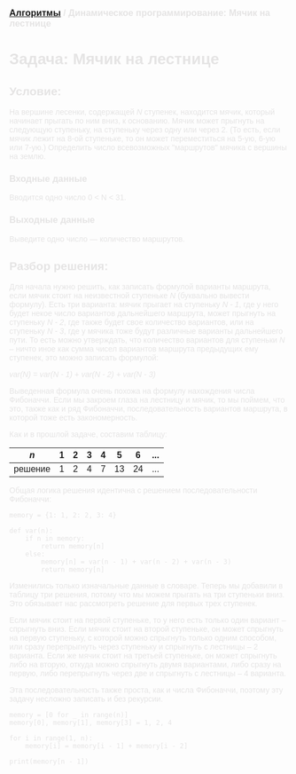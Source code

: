 <span style="color: #E5E4E4; font-family: Helvetica;">

### [Алгоритмы](README.md) / Динамическое программирование: Мячик на лестнице

# **Задача: Мячик на лестнице**

## **Условие:**

На вершине лесенки, содержащей *N* ступенек, находится мячик, который начинает прыгать по ним вниз, к основанию. Мячик может прыгнуть на следующую ступеньку, на ступеньку через одну или через 2. (То есть, если мячик лежит на 8-ой ступеньке, то он может переместиться на 5-ую, 6-ую или 7-ую.) Определить число всевозможных "маршрутов" мячика с вершины на землю.

### **Входные данные**

Вводится одно число 0 < N < 31.

### **Выходные данные**

Выведите одно число — количество маршрутов.

## **Разбор решения:**

Для начала нужно решить, как записать формулой варианты маршрута, если мячик стоит на неизвестной ступеньке *N* (буквально вывести формулу). Есть три варианта: мячик прыгает на ступеньку *N - 1*, где у него будет некое число вариантов дальнейшего маршрута, может прыгнуть на ступеньку *N - 2*, где также будет свое количество вариантов, или на ступеньку *N - 3*, где у мячика тоже будут различные варианты дальнейшего пути. То есть можно утверждать, что количество вариантов для ступеньки *N* – ничто иное как сумма чисел вариантов маршрута предыдущих ему ступенек, это можно записать формулой: 

*var(N) = var(N - 1) + var(N - 2) + var(N - 3)*
 
Выведенная формула очень похожа на формулу нахождения числа Фибоначчи. Если мы закроем глаза на лестницу и мячик, то мы поймем, что это, также как и ряд Фибоначчи, последовательность вариантов маршрута, в которой тоже есть закономерность.

Как и в прошлой задаче, составим таблицу:

|   *n*   | 1 | 2 | 3 | 4 | 5 | 6 | ... |
|---------|---|---|---|---|---|---|-----|
| решение | 1 | 2 | 4 | 7 | 13 | 24 | ... |

Общая логика решения идентична с решением последовательности Фибоначчи:

    memory = {1: 1, 2: 2, 3: 4}

    def var(n):
        if n in memory:
            return memory[n]
        else:
            memory[n] = var(n - 1) + var(n - 2) + var(n - 3)
            return memory[n]
        
Изменились только изначальные данные в словаре. Теперь мы добавили в таблицу три решения, потому что мы можем прыгать на три ступеньки вниз. Это обязывает нас рассмотреть решение для первых трех ступенек.

Если мячик стоит на первой ступеньке, то у него есть только один вариант – спрыгнуть вниз. Если мячик стоит на второй ступеньке, он может спрыгнуть на первую ступеньку, с которой можно спрыгнуть только одним способом, или сразу перепрыгнуть через ступеньку и спрыгнуть с лестницы – 2 варианта. Если же мячик стоит на третьей ступеньке, он может спрыгнуть либо на вторую, откуда можно спрыгнуть двумя вариантами, либо сразу на первую, либо перепрыгнуть через две и спрыгнуть с лестницы – 4 варианта.

Эта последовательность также проста, как и числа Фибоначчи, поэтому эту задачу несложно записать и без рекурсии.

    memory = [0 for _ in range(n)]
    memory[0], memory[1], memory[3] = 1, 2, 4

    for i in range(1, n):
        memory[i] = memory[i - 1] + memory[i - 2]
        
    print(memory[n - 1])

